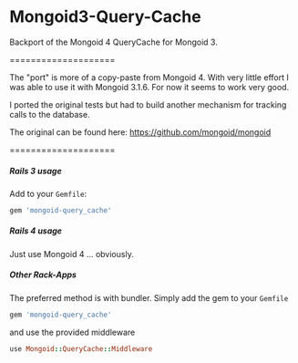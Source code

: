 Mongoid3-Query-Cache
====================

Backport of the Mongoid 4 QueryCache for Mongoid 3.

====================

The "port" is more of a copy-paste from Mongoid 4. With very little effort I was able to use it with Mongoid 3.1.6.
For now it seems to work very good. 

I ported the original tests but had to build another mechanism for tracking calls to the database.

The original can be found here: https://github.com/mongoid/mongoid

====================

##### Rails 3 usage
Add to your ```Gemfile```:
```ruby
gem 'mongoid-query_cache'
```

##### Rails 4 usage
Just use Mongoid 4 ... obviously.

##### Other Rack-Apps
The preferred method is with bundler. Simply add the gem to your ```Gemfile```
```ruby
gem 'mongoid-query_cache'
```
and use the provided middleware
```ruby
use Mongoid::QueryCache::Middleware
```
